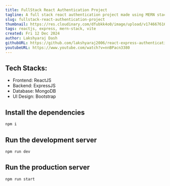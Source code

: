 ```yaml
---
title: FullStack React Authentication Project
tagline: A full stack react authentication project made using MERN stack.
slug: fullstack-react-authentication-project
thumbnail: https://res.cloudinary.com/dfubkk4o0/image/upload/v1746676168/Screenshot_20_wzgxqg.png
tags: reactjs, express, mern-stack, vite
created: Fri 12 Dec 2024
author: Lakshyaraj Dash
githubURL: https://github.com/lakshyaraj2006/react-express-authentication
youtubeURL: https://www.youtube.com/watch?v=nnBPacn3380
---
```


## Tech Stacks:
- Frontend: ReactJS
- Backend: ExpressJS
- Database: MongoDB
- UI Design: Bootstrap

## Install the dependencies
```bash
npm i
```

## Run the development server
```bash
npm run dev
```

## Run the production server
```bash
npm run start
```
